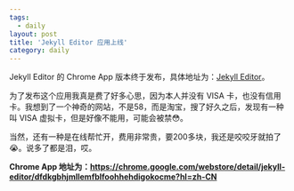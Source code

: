 ```yaml
---
tags:
  - daily
layout: post
title: 'Jekyll Editor 应用上线'
category: daily
---
```

Jekyll Editor 的 Chrome App 版本终于发布，具体地址为：[Jekyll Editor](https://chrome.google.com/webstore/detail/jekyll-editor/dfdkgbhjmllemfblfoohhehdigokocme?hl=zh-CN)。

<!--more-->

为了发布这个应用我真是费了好多心思，因为本人并没有 VISA 卡，也没有信用卡。我想到了一个神奇的网站，不是58，而是淘宝，搜了好久之后，发现有一种叫 VISA 虚拟卡，但是好像不能用，可能会被禁:flushed:。

当然，还有一种是在线帮忙开，费用非常贵，要200多块，我还是咬咬牙就拍了:sob:。说多了都是泪，哎。

**Chrome App 地址为：https://chrome.google.com/webstore/detail/jekyll-editor/dfdkgbhjmllemfblfoohhehdigokocme?hl=zh-CN**